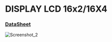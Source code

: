 # DISPLAY LCD 16x2/16X4

### [DataSheet](hhttps://agte.com.br/midia/produtos/AGM-1602E-208.pdf)
    
    
 ![Screenshot_2](https://user-images.githubusercontent.com/35855560/128864971-74142fe2-f3aa-41ee-975a-2819c04ac15e.png)

 


